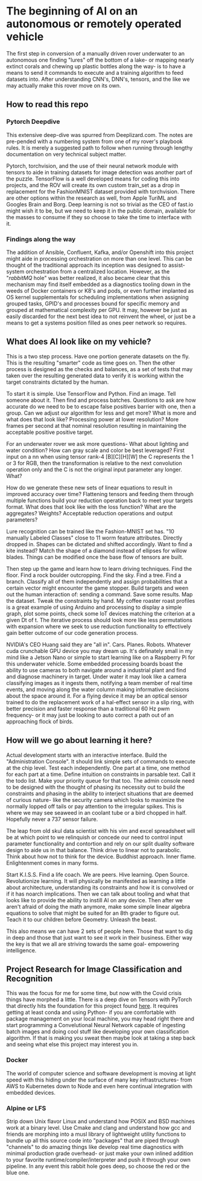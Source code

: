 # The beginning of AI on an autonomous or remotely operated vehicle

The first step in conversion of a manually driven rover underwater to an autonomous one finding "lures" off the bottom of a lake- or mapping nearly extinct corals and chewing up plastic bottles along the way- is to have a means to send it commands to execute and a training algorithm to feed datasets into. After understanding CNN's, DNN's, tensors, and the like we may actually make this rover move on its own.

## How to read this repo 

### Pytorch Deepdive

This extensive deep-dive was spurred from Deeplizard.com. The notes are pre-pended with a numbering system from one of my rover's playbook rules. It is merely a suggested path to follow when running through lengthy documentation on very technical subject matter.

Pytorch, torchvision, and the use of their neural network module with tensors to aide in training datasets for image detection was another part of the puzzle. TensorFlow is a well developed means for coding this into projects, and the ROV will create its own custom train_set as a drop in replacement for the FashionMNIST dataset provided with torchvision. There are other options within the research as well, from Apple TuriML and Googles Brain and Borg. Deep learning is not so trivial as the CEO of fast.io might wish it to be, but we need to keep it in the public domain, available for the masses to consume if they so choose to take the time to interface with it.

### Findings along the way

The addition of Ansible, Confluent, Kafka, and/or Openshift into this project might aide in processing orchestration on more than one level. This can be thought of the traditional approach its inception was designed to assist- system orchestration from a centralized location. However, as the "*rabbitMQ* hole" was better realized, it also became clear that this mechanism may find itself embedded as a diagnostics tooling down in the weeds of Docker containers or K8's and pods, or even further implanted as OS kernel supplementals for scheduling implementations when assigning grouped tasks, GPID's and processes bound for specific memory and grouped at mathematical complexity per GPU. It may, however be just as easily discarded for the next best idea to not reinvent the wheel, or just be a means to get a systems position filled as ones peer network so requires.

## What does AI look like on my vehicle?

This is a two step process. Have one portion generate datasets on the fly. This is the resulting "smarter" code as time goes on. Then the other process is designed as the checks and balances, as a set of tests that may taken over the resulting generated data to verify it is working within the target constraints dictated by the human. 

To start it is simple. Use TensorFlow and Python. Find an image. Tell someone about it. Then find and process batches. Questions to ask are how accurate do we need to be to escape false positives barrier with one, then a group. Can we adjust our algorithm for less and get more? What is more and what does that look like? Processing power at lower resolution? More frames per second at that nominal resolution resulting in maintaining the acceptable positive positive target. 

For an underwater rover we ask more questions- What about lighting and water condition? How can gray scale and color be best leveraged? First input on a nn when using tensor rank-4 [B][C][H][W] the C represents the 1 or 3 for RGB, then the transformation is relative to the next convolution operation only and the C is not the original input parameter any longer. What? 

How do we generate these new sets of linear equations to result in improved accuracy over time? Flattening tensors and feeding them through multiple functions build your reduction operation back to meet your targets format. What does that look like with the loss function? What are the aggregates? Weights? Acceptable reduction operations and output parameters? 

Lure recognition can be trained like the Fashion-MNIST set has. "10 manually Labeled Classes" close to 11 worm feature attributes. Directly dropped in. Shapes can be dictated and shifted accordingly. Want to find a kite instead? Match the shape of a diamond instead of ellipses for willow blades. Things can be modified once the base flow of tensors are built.

Then step up the game and learn how to learn driving techniques. Find the floor. Find a rock boulder outcropping. Find the sky. Find a tree. Find a branch. Classify all of them independently and assign probabilities that a certain vector might encounter the game stopper. Build targets and ween out the human interaction of: sending a command. Save some results. Map the dataset. Tweak the constraints by hand. My coffee roaster roast profiles is a great example of using Arduino and processing to display a simple graph, plot some points, check some IoT devices matching the criterion at a given Dt of t. The iterative process should look more like less permutations with expansion where we seek to use reduction functionality to effectively gain better outcome of our code generation process.

NVIDIA's CEO Huang said they are "all in". Cars. Planes. Robots. Whatever cuda crunchable GPU device you may dream up. It's definately small in my mind like a Jetson Nano or simple to start learning like on a Raspberry Pi for this underwater vehicle. Some embedded processing boards boast the ability to use cameras to both navigate around a industrial plant and find and diagnose machinery in target. Under water it may look like a camera classifying images as it ingests them, notifying a team member of real time events, and moving along the water column making informative decisions about the space around it. For a flying device it may be an optical sensor trained to do the replacement work of a hal-effect sensor in a slip ring, with better precision and faster response than a traditional 60 Hz pwm frequency- or it may just be looking to auto correct a path out of an approaching flock of birds.

## How will we go about learning it here?
Actual development starts with an interactive interface. Build the "Administration Console". It should link simple sets of commands to execute at the chip level. Test each independently. One part at a time, one method for each part at a time. Define intuition on constraints in parsable text. Call it the todo list. Make your priority queue for that too. The admin console need to be designed with the thought of phasing its necessity out to build the constraints and phasing in the ability to interject situations that are deemed of curious nature- like the security camera which looks to maximize the normally lopped off tails or pay attention to the irregular spikes. This is where we may see seaweed in an coolant tube or a bird chopped in half. Hopefully never a 737 sensor failure.

The leap from old skul data scientist with his vim and excel spreadsheet will be at which point to we relinquish or concede our need to control input parameter functionality and contortion and rely on our split duality software design to aide us in that balance. Think drive to linear not to parabolic. Think about how not to think for the device. Buddhist approach. Inner flame. Enlightenment comes in many forms.

Start K.I.S.S. Find a life coach. We are peers. Hive learning. Open Source. Revolutionize learning. It will physically be manifested as learning a little about architecture, understanding its constraints and how it is convolved or if it has noarch implications. Then we can talk about tooling and what that looks like to provide the ability to instill AI on any device. Then after we aren't afraid of doing the math anymore, make some simple linear algebra equations to solve that might be suited for an 8th grader to figure out. Teach it to our children before Geometry. Unleash the beast.

This also means we can have 2 sets of people here. Those that want to dig in deep and those that just want to see it work in their business. Either way the key is that we all are striving towards the same goal- empowering intelligence. 

## Project Research for Image Classification and Recognition 
This was the focus for me for some time, but now with the Covid crisis things have morphed a little. There is a deep dive on Tensors with PyTorch that directly hits the foundation for this project found [here](../../project-research/python-research/pytorch-deepdive). It requires getting at least conda and using Python- if you are comfortable with package management on your local machine, you may head right there and start programming a Convelutional Neural Network capable of ingesting batch images and doing cool stuff like developing your own classification algorithm. If that is making you sweat then maybe look at taking a step back and seeing what else this project may interest you in. 

### Docker
The world of computer science and software development is moving at light speed with this hiding under the surface of many key infrastructures- from AWS to Kubernetes down to Node and even here continual integration with embedded devices.

### Alpine or LFS
Strip down Unix flavor Linux and understand how POSIX and BSD machines work at a binary level. Use Cmake and clang and understand how gcc and friends are morphing into a musl library of lightweight utility functions to bundle up all this source code into "packages" that are piped through "channels" to do amazing things like develop real time diagnostics with minimal production grade overhead- or just make your own inlined addition to your favorite runtime/compiler/interpreter and push it through your own pipeline. In any event this rabbit hole goes deep, so choose the red or the blue one.